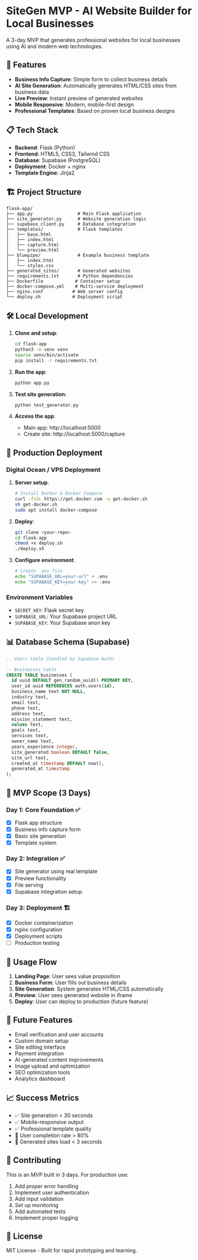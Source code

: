 # SiteGen MVP - AI Website Builder for Local Businesses

A 3-day MVP that generates professional websites for local businesses using AI and modern web technologies.

## 🚀 Features

- **Business Info Capture**: Simple form to collect business details
- **AI Site Generation**: Automatically generates HTML/CSS sites from business data
- **Live Preview**: Instant preview of generated websites
- **Mobile Responsive**: Modern, mobile-first design
- **Professional Templates**: Based on proven local business designs

## 📋 Tech Stack

- **Backend**: Flask (Python)
- **Frontend**: HTML5, CSS3, Tailwind CSS
- **Database**: Supabase (PostgreSQL)
- **Deployment**: Docker + nginx
- **Template Engine**: Jinja2

## 🏗️ Project Structure

```
flask-app/
├── app.py                 # Main Flask application
├── site_generator.py      # Website generation logic
├── supabase_client.py     # Database integration
├── templates/             # Flask templates
│   ├── base.html
│   ├── index.html
│   ├── capture.html
│   └── preview.html
├── bluepipe/              # Example business template
│   ├── index.html
│   └── styles.css
├── generated_sites/       # Generated websites
├── requirements.txt       # Python dependencies
├── Dockerfile            # Container setup
├── docker-compose.yml    # Multi-service deployment
├── nginx.conf           # Web server config
└── deploy.sh            # Deployment script
```

## 🛠️ Local Development

1. **Clone and setup**:
   ```bash
   cd flask-app
   python3 -m venv venv
   source venv/bin/activate
   pip install -r requirements.txt
   ```

2. **Run the app**:
   ```bash
   python app.py
   ```

3. **Test site generation**:
   ```bash
   python test_generator.py
   ```

4. **Access the app**:
   - Main app: http://localhost:5000
   - Create site: http://localhost:5000/capture

## 🚢 Production Deployment

### Digital Ocean / VPS Deployment

1. **Server setup**:
   ```bash
   # Install Docker & Docker Compose
   curl -fsSL https://get.docker.com -o get-docker.sh
   sh get-docker.sh
   sudo apt install docker-compose
   ```

2. **Deploy**:
   ```bash
   git clone <your-repo>
   cd flask-app
   chmod +x deploy.sh
   ./deploy.sh
   ```

3. **Configure environment**:
   ```bash
   # Create .env file
   echo "SUPABASE_URL=your-url" > .env
   echo "SUPABASE_KEY=your-key" >> .env
   ```

### Environment Variables

- `SECRET_KEY`: Flask secret key
- `SUPABASE_URL`: Your Supabase project URL
- `SUPABASE_KEY`: Your Supabase anon key

## 📊 Database Schema (Supabase)

```sql
-- Users table (handled by Supabase Auth)

-- Businesses table
CREATE TABLE businesses (
  id uuid DEFAULT gen_random_uuid() PRIMARY KEY,
  user_id uuid REFERENCES auth.users(id),
  business_name text NOT NULL,
  industry text,
  email text,
  phone text,
  address text,
  mission_statement text,
  values text,
  goals text,
  services text,
  owner_name text,
  years_experience integer,
  site_generated boolean DEFAULT false,
  site_url text,
  created_at timestamp DEFAULT now(),
  generated_at timestamp
);
```

## 🎯 MVP Scope (3 Days)

### Day 1: Core Foundation ✅
- [x] Flask app structure
- [x] Business info capture form
- [x] Basic site generation
- [x] Template system

### Day 2: Integration ✅
- [x] Site generator using real template
- [x] Preview functionality
- [x] File serving
- [x] Supabase integration setup

### Day 3: Deployment 🏗️
- [x] Docker containerization
- [x] nginx configuration
- [x] Deployment scripts
- [ ] Production testing

## 🚀 Usage Flow

1. **Landing Page**: User sees value proposition
2. **Business Form**: User fills out business details
3. **Site Generation**: System generates HTML/CSS automatically
4. **Preview**: User sees generated website in iframe
5. **Deploy**: User can deploy to production (future feature)

## 🔮 Future Features

- Email verification and user accounts
- Custom domain setup
- Site editing interface
- Payment integration
- AI-generated content improvements
- Image upload and optimization
- SEO optimization tools
- Analytics dashboard

## 📈 Success Metrics

- ✅ Site generation < 30 seconds
- ✅ Mobile-responsive output
- ✅ Professional template quality
- 🎯 User completion rate > 80%
- 🎯 Generated sites load < 3 seconds

## 🤝 Contributing

This is an MVP built in 3 days. For production use:
1. Add proper error handling
2. Implement user authentication
3. Add input validation
4. Set up monitoring
5. Add automated tests
6. Implement proper logging

## 📄 License

MIT License - Built for rapid prototyping and learning.

